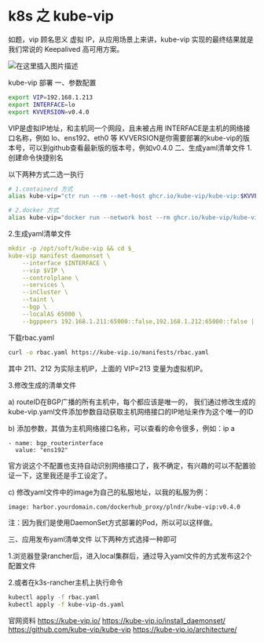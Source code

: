 # k8s 之 kube-vip

如题，vip 顾名思义 虚拟 IP，从应用场景上来讲，kube-vip 实现的最终结果就是我们常说的 Keepalived 高可用方案。

![在这里插入图片描述](assets/002_k8s之kube-vip/watermark,type_d3F5LXplbmhlaQ,shadow_50,text_Q1NETiBAY2F0b29w,size_20,color_FFFFFF,t_70,g_se,x_16.png)

kube-vip 部署
一、参数配置

```bash
export VIP=192.168.1.213
export INTERFACE=lo
export KVVERSION=v0.4.0
```

VIP是虚拟IP地址，和主机同一个网段，且未被占用
INTERFACE是主机的网络接口名称，例如 lo、ens192、eth0 等
KVVERSION是你需要部署的kube-vip的版本号，可以到github查看最新版的版本号，例如v0.4.0
二、生成yaml清单文件
1.创建命令快捷别名

以下两种方式二选一执行

```bash
# 1.containerd 方式
alias kube-vip="ctr run --rm --net-host ghcr.io/kube-vip/kube-vip:$KVVERSION vip /kube-vip"
```

```bash
# 2.docker 方式
alias kube-vip="docker run --network host --rm ghcr.io/kube-vip/kube-vip:$KVVERSION"
```


2.生成yaml清单文件

```yaml
mkdir -p /opt/soft/kube-vip && cd $_
kube-vip manifest daemonset \
    --interface $INTERFACE \
    --vip $VIP \
    --controlplane \
    --services \
    --inCluster \
    --taint \
    --bgp \
    --localAS 65000 \
    --bgppeers 192.168.1.211:65000::false,192.168.1.212:65000::false | tee kube-vip-ds.yaml
```

下载rbac.yaml

```bash
curl -o rbac.yaml https://kube-vip.io/manifests/rbac.yaml
```

其中 211、212 为实际主机IP，上面的 VIP=213 变量为虚拟机IP。



3.修改生成的清单文件

a) routeID在BGP广播的所有主机中，每个都应该是唯一的，
我们通过修改生成的kube-vip.yaml文件添加参数自动获取主机网络接口的IP地址来作为这个唯一的ID

b) 添加参数，其值为主机网络接口名称，可以查看的命令很多，例如：ip a

```
- name: bgp_routerinterface
  value: "ens192"
```

官方说这个不配置也支持自动识别网络接口了，我不确定，有兴趣的可以不配置验证一下，这里我还是手工设定了。



c) 修改yaml文件中的image为自己的私服地址，以我的私服为例：

```bash
image: harbor.yourdomain.com/dockerhub_proxy/plndr/kube-vip:v0.4.0
```

注：因为我们是使用DaemonSet方式部署的Pod，所以可以这样做。



三、应用发布yaml清单文件
以下两种方式选择一种即可

1.浏览器登录rancher后，进入local集群后，通过导入yaml文件的方式发布这2个配置文件

2.或者在k3s-rancher主机上执行命令

```bash
kubectl apply -f rbac.yaml
kubectl apply -f kube-vip-ds.yaml
```


官网资料
https://kube-vip.io/
https://kube-vip.io/install_daemonset/
https://github.com/kube-vip/kube-vip
https://kube-vip.io/architecture/